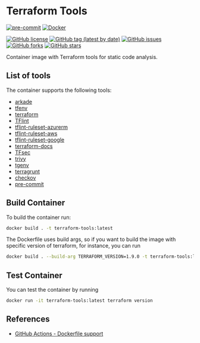 # Terraform Tools

[![pre-commit](https://img.shields.io/badge/pre--commit-enabled-brightgreen?logo=pre-commit&logoColor=white)](https://github.com/pre-commit/pre-commit)
[![Docker](https://img.shields.io/badge/Docker%20Hub-bcochofel%2Fterraform--tools-blue)](https://hub.docker.com/r/bcochofel/terraform-tools)

[![GitHub license](https://img.shields.io/github/license/bcochofel/terraform-tools.svg)](https://github.com/bcochofel/terraform-tools/blob/master/LICENSE)
[![GitHub tag (latest by date)](https://img.shields.io/github/v/tag/bcochofel/terraform-tools)](https://github.com/bcochofel/terraform-tools/tags)
[![GitHub issues](https://img.shields.io/github/issues/bcochofel/terraform-tools.svg)](https://github.com/bcochofel/terraform-tools/issues/)
[![GitHub forks](https://img.shields.io/github/forks/bcochofel/terraform-tools.svg?style=social&label=Fork&maxAge=2592000)](https://github.com/bcochofel/terraform-tools/network/)
[![GitHub stars](https://img.shields.io/github/stars/bcochofel/terraform-tools.svg?style=social&label=Star&maxAge=2592000)](https://github.com/bcochofel/terraform-tools/stargazers/)

Container image with Terraform tools for static code analysis.

## List of tools

The container supports the following tools:

- [arkade](https://github.com/alexellis/arkade)
- [tfenv](https://github.com/tfutils/tfenv)
- [terraform](https://developer.hashicorp.com/terraform/install)
- [TFlint](https://github.com/terraform-linters/tflint)
- [tflint-ruleset-azurerm](https://github.com/terraform-linters/tflint-ruleset-azurerm)
- [tflint-ruleset-aws](https://github.com/terraform-linters/tflint-ruleset-aws)
- [tflint-ruleset-google](https://github.com/terraform-linters/tflint-ruleset-google)
- [terraform-docs](https://github.com/terraform-docs/terraform-docs)
- [TFsec](https://github.com/aquasecurity/tfsec)
- [trivy](https://github.com/aquasecurity/trivy)
- [tgenv](https://github.com/tgenv/tgenv)
- [terragrunt](https://github.com/gruntwork-io/terragrunt)
- [checkov](https://github.com/bridgecrewio/checkov)
- [pre-commit](https://pre-commit.com/)

## Build Container

To build the container run:

```bash
docker build . -t terraform-tools:latest
```

The Dockerfile uses build args, so if you want to build the image with specific version of terraform, for instance, you can run

```bash
docker build . --build-arg TERRAFORM_VERSION=1.9.0 -t terraform-tools:latest
```

## Test Container

You can test the container by running

```bash
docker run -it terraform-tools:latest terraform version
```

## References

- [GitHub Actions - Dockerfile support](https://docs.github.com/en/actions/sharing-automations/creating-actions/dockerfile-support-for-github-actions)